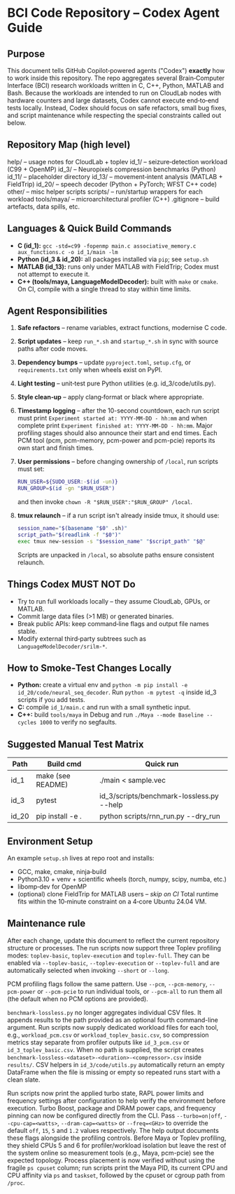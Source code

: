 # BCI Code Repository – Codex Agent Guide

## Purpose

This document tells GitHub Copilot‑powered agents ("Codex") **exactly** how to
work inside this repository. The repo aggregates several Brain‑Computer Interface
(BCI) research workloads written in C, C++, Python, MATLAB and Bash. Because the
workloads are intended to run on CloudLab nodes with hardware counters and
large datasets, Codex cannot execute end‑to‑end tests locally. Instead, Codex
should focus on safe refactors, small bug fixes, and script maintenance while
respecting the special constraints called out below.

## Repository Map (high level)

help/                  – usage notes for CloudLab + toplev
id\_1/                  – seizure‑detection workload (C99 + OpenMP)
id\_3/                  – Neuropixels compression benchmarks (Python)
id\_11/                 – placeholder directory
id\_13/                 – movement‑intent analysis (MATLAB + FieldTrip)
id\_20/                 – speech decoder (Python + PyTorch; WFST C++ code)
other/                 – misc helper scripts
scripts/               – run/startup wrappers for each workload
tools/maya/            – microarchitectural profiler (C++)
.gitignore             – build artefacts, data spills, etc.

## Languages & Quick Build Commands

* **C (id\_1):**  `gcc -std=c99 -fopenmp main.c associative_memory.c aux_functions.c -o id_1/main -lm`
* **Python (id\_3 & id\_20):**  all packages installed via `pip`; see `setup.sh`
* **MATLAB (id\_13):**  runs only under MATLAB with FieldTrip; Codex must not
  attempt to execute it.
* **C++ (tools/maya, LanguageModelDecoder):**  built with `make` or `cmake`.  On
  CI, compile with a single thread to stay within time limits.

## Agent Responsibilities

1. **Safe refactors** – rename variables, extract functions, modernise C code.
2. **Script updates** – keep `run_*.sh` and `startup_*.sh` in sync with source
   paths after code moves.
3. **Dependency bumps** – update `pyproject.toml`, `setup.cfg`, or
   `requirements.txt` only when wheels exist on PyPI.
4. **Light testing** – unit‑test pure Python utilities (e.g. id\_3/code/utils.py).
5. **Style clean‑up** – apply clang‑format or black where appropriate.

6. **Timestamp logging** – after the 10-second countdown, each run script must print `Experiment started at: YYYY-MM-DD - hh:mm` and when complete print `Experiment finished at: YYYY-MM-DD - hh:mm`.  Major profiling stages should also announce their start and end times.
   Each PCM tool (pcm, pcm-memory, pcm-power and pcm-pcie) reports its own start and finish times.
7. **User permissions** – before changing ownership of `/local`, run scripts must set:
   ```bash
   RUN_USER=${SUDO_USER:-$(id -un)}
   RUN_GROUP=$(id -gn "$RUN_USER")
   ```
   and then invoke `chown -R "$RUN_USER":"$RUN_GROUP" /local`.
8. **tmux relaunch** – if a run script isn't already inside tmux, it should use:
   ```bash
   session_name="$(basename "$0" .sh)"
   script_path="$(readlink -f "$0")"
   exec tmux new-session -s "$session_name" "$script_path" "$@"
   ```
   Scripts are unpacked in `/local`, so absolute paths ensure consistent relaunch.
## Things Codex MUST NOT Do

* Try to run full workloads locally – they assume CloudLab, GPUs, or MATLAB.
* Commit large data files (>1 MB) or generated binaries.
* Break public APIs: keep command‑line flags and output file names stable.
* Modify external third‑party subtrees such as `LanguageModelDecoder/srilm‑*`.

## How to Smoke‑Test Changes Locally

* **Python:**  create a virtual env and `python -m pip install -e
  id_20/code/neural_seq_decoder`.  Run `python -m pytest -q` inside id\_3 scripts
  if you add tests.
* **C:**  compile `id_1/main.c` and run with a small synthetic input.
* **C++:**  build `tools/maya` in Debug and run `./Maya --mode Baseline --cycles
  1000` to verify no segfaults.

## Suggested Manual Test Matrix

| Path   | Build cmd         | Quick run                                  |
| ------ | ----------------- | ------------------------------------------ |
| id\_1  | make (see README) | ./main < sample.vec                        |
| id\_3  | pytest            | id\_3/scripts/benchmark-lossless.py --help |
| id\_20 | pip install -e .  | python scripts/rnn\_run.py --dry\_run      |

## Environment Setup

An example `setup.sh` lives at repo root and installs:

* GCC, make, cmake, ninja‑build
* Python3.10 + venv + scientific wheels (torch, numpy, scipy, numba, etc.)
* libomp‑dev for OpenMP
* (optional) clone FieldTrip for MATLAB users – *skip on CI*
  Total runtime fits within the 10‑minute constraint on a 4‑core Ubuntu 24.04 VM.

## Maintenance rule

After each change, update this document to reflect the current repository
structure or processes. The run scripts now support three Toplev profiling
modes: `toplev-basic`, `toplev-execution` and `toplev-full`. They can be
enabled via `--toplev-basic`, `--toplev-execution` or `--toplev-full` and are
automatically selected when invoking `--short` or `--long`.

PCM profiling flags follow the same pattern. Use `--pcm`, `--pcm-memory`,
`--pcm-power` or `--pcm-pcie` to run individual tools, or `--pcm-all` to run
them all (the default when no PCM options are provided).

`benchmark-lossless.py` no longer aggregates individual CSV files. It appends
results to the path provided as an optional fourth command-line argument.
Run scripts now supply dedicated workload files for each tool, e.g.,
`workload_pcm.csv` or `workload_toplev_basic.csv`, so compression metrics stay
separate from profiler outputs like `id_3_pcm.csv` or
`id_3_toplev_basic.csv`. When no path is supplied, the script creates
`benchmark-lossless-<dataset>-<duration>-<compressor>.csv` inside
`results/`.
CSV helpers in `id_3/code/utils.py` automatically return an empty DataFrame when
the file is missing or empty so repeated runs start with a clean slate.

Run scripts now print the applied turbo state, RAPL power limits and frequency
settings after configuration to help verify the environment before execution.
Turbo Boost, package and DRAM power caps, and frequency pinning can now be
configured directly from the CLI. Pass `--turbo=on|off`, `--cpu-cap=<watts>`,
`--dram-cap=<watts>` or `--freq=<GHz>` to override the default `off`, `15`, `5`
and `1.2` values respectively. The help output documents these flags alongside
the profiling controls.
Before Maya or Toplev profiling, they shield CPUs 5 and 6 for profiler/workload
isolation but leave the rest of the system online so measurement tools (e.g.,
Maya, pcm-pcie) see the expected topology.
Process placement is now verified without using the fragile `ps cpuset` column;
run scripts print the Maya PID, its current CPU and CPU affinity via `ps` and
`taskset`, followed by the cpuset or cgroup path from `/proc`.
